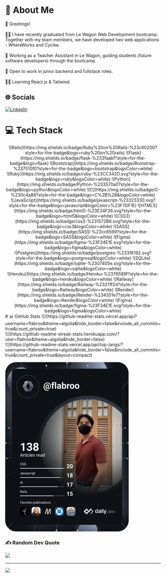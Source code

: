 # 💫 About Me
👋 Greetings!<br><br>👨‍🎓 I have recently graduated from Le Wagon Web Development bootcamp. Together with my team members, we have developed two web applications - WhereWorks and Cyclee.<br><br>🎒 Working as a Teacher Assistant in Le Wagon, guiding students (future software developers) through the bootcamp.<br><br>💼 Open to work in junior backend and fullstack roles.<br><br>👨‍💻 Learning React.js & Tailwind.


## 🌐 Socials
[![LinkedIn](https://img.shields.io/badge/LinkedIn-%230077B5.svg?logo=linkedin&logoColor=white)](https://linkedin.com/in/fairul-izwan) 

# 💻 Tech Stack
<div align="center">
  ![Rails](https://img.shields.io/badge/Ruby%20on%20Rails-%23c60200?style=for-the-badge&logo=ruby%20on%20rails)
  ![Flask](https://img.shields.io/badge/flask-%233faabf?style=for-the-badge&logo=flask)
  ![Bootstrap](https://img.shields.io/badge/Bootstrap-%237510f0?style=for-the-badge&logo=bootstrap&logoColor=white)
</div>
<div align="center">
  ![Ruby](https://img.shields.io/badge/ruby-%23CC342D.svg?style=for-the-badge&logo=ruby&logoColor=white)
  ![Python](https://img.shields.io/badge/Python-%233570a0?style=for-the-badge&logo=python&logoColor=white)
  ![C](https://img.shields.io/badge/C-%230c4a86?style=for-the-badge&logo=C%2B%2B&logoColor=white)
</div>
<div align="center">
  ![JavaScript](https://img.shields.io/badge/javascript-%23323330.svg?style=for-the-badge&logo=javascript&logoColor=%23F7DF1E)
  ![HTML5](https://img.shields.io/badge/html5-%23E34F26.svg?style=for-the-badge&logo=html5&logoColor=white)
  ![CSS3](https://img.shields.io/badge/css3-%231572B6.svg?style=for-the-badge&logo=css3&logoColor=white)
  ![SASS](https://img.shields.io/badge/SASS-%23cc6599?style=for-the-badge&logo=SASS&logoColor=white)
  ![Figma](https://img.shields.io/badge/figma-%23F24E1E.svg?style=for-the-badge&logo=figma&logoColor=white)
</div>
<div align="center">
  ![Postgres](https://img.shields.io/badge/postgres-%23316192.svg?style=for-the-badge&logo=postgresql&logoColor=white)
  ![SQLite](https://img.shields.io/badge/sqlite-%2307405e.svg?style=for-the-badge&logo=sqlite&logoColor=white) 
</div>
<div align="center">
  ![Heroku](https://img.shields.io/badge/Heroku-%2379589f?style=for-the-badge&logo=heroku&logoColor=white)
  ![Railway](https://img.shields.io/badge/Railway-%23211f2d?style=for-the-badge&logo=Railway&logoColor=white)
  ![Render](https://img.shields.io/badge/Render-%234351e7?style=for-the-badge&logo=Render&logoColor=white)
  ![Figma](https://img.shields.io/badge/figma-%23F24E1E.svg?style=for-the-badge&logo=figma&logoColor=white)
</div>
# 📊 GitHub Stats
![](https://github-readme-stats.vercel.app/api?username=flabroo&theme=algolia&hide_border=false&include_all_commits=true&count_private=true)<br/>
![](https://github-readme-streak-stats.herokuapp.com/?user=flabroo&theme=algolia&hide_border=false)<br/>
![](https://github-readme-stats.vercel.app/api/top-langs/?username=flabroo&theme=algolia&hide_border=false&include_all_commits=true&count_private=true&layout=compact)

<a href="https://app.daily.dev/flabroo"><img src="https://github.com/flabroo/flabroo/blob/main/devcard.svg" width="400" alt="Fairul Izwan's Dev Card"/></a>

### ✍️ Random Dev Quote
![](https://quotes-github-readme.vercel.app/api?type=horizontal&theme=radical)

---
[![](https://visitcount.itsvg.in/api?id=flabroo&icon=5&color=5)](https://visitcount.itsvg.in)
